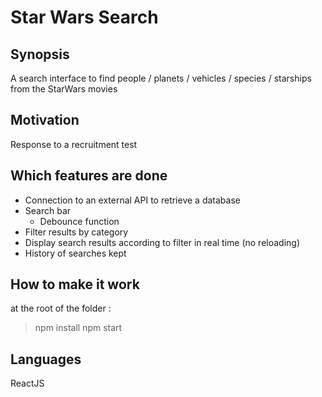 # Star Wars Search

## Synopsis

A search interface to find people / planets / vehicles / species / starships from the StarWars movies

## Motivation

Response to a recruitment test

## Which features are done

* Connection to an external API to retrieve a database
* Search bar
  * Debounce function
* Filter results by category
* Display search results according to filter in real time (no reloading)
* History of searches kept

## How to make it work

at the root of the folder :
> npm install
> npm start

## Languages

ReactJS
